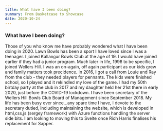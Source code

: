```yaml
---
title: What have I been doing?
summary: From Basketcase to Showcase
date: 2020-10-24
---
```


### What have I been doing?
Those of you who know me have probably wondered what I have been doing in 2020.
Lawn Bowls has been a sport I have loved since I was a teenager. I joined Kallangur Bowls Club at the age of 19.
I would have joined earlier if they had a junior program. Much later in life, 1998 to be specific, I joined Wellers Hill.
I was an on-again, off again participant as our kids grew and family matters took precidence. In 2016, I got a call from Louie and Ray from the club - they needed players for pennants. The kids were finished school, so I played and it rekindled my love of the game. I had my 50th birtday party at the club in 2017 and my daughter held her 21st there in early 2020, just before the COVID-19 lockdown. I have been secretary of the Wellers Hill Bowls Club Board of Management since September 2018. My life has been busy ever since...any spare time I have, I devote to the secretary dutied, including maintaining the website, which is developed in html,css,js (sergey framework) with Azure functions handling the server side bits. I am looking to moving this to Svelte once Rich Harris finalises his replacement for Sapper.
